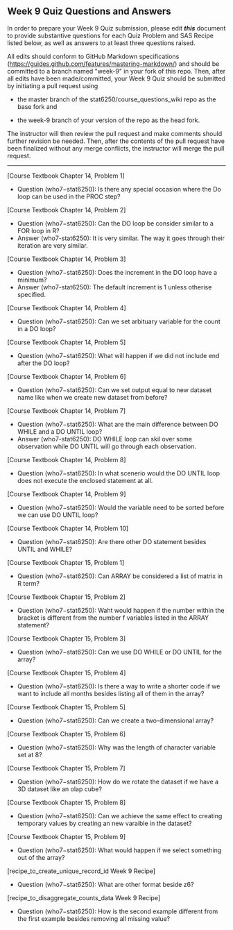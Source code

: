 ## Week 9 Quiz Questions and Answers

In order to prepare your Week 9 Quiz submission, please edit ***this*** document to provide substantive questions for each Quiz Problem and SAS Recipe listed below, as well as answers to at least three questions raised.

All edits should conform to GitHub Markdown specifications (https://guides.github.com/features/mastering-markdown/) and should be committed to a branch named "week-9" in your fork of this repo. Then, after all edits have been made/committed, your Week 9 Quiz should be submitted by initiating a pull request using

- the master branch of the stat6250/course_questions_wiki repo as the base fork and

- the week-9 branch of your version of the repo as the head fork.

The instructor will then review the pull request and make comments should further revision be needed. Then, after the contents of the pull request have been finalized without any merge conflicts, the instructor will merge the pull request.

********************************************************************************



[Course Textbook Chapter 14, Problem 1]
- Question (who7−stat6250): Is there any special occasion where the Do loop can be used in the PROC step?



[Course Textbook Chapter 14, Problem 2]
- Question (who7−stat6250): Can the DO loop be consider similar to a FOR loop in R?
- Answer (who7-stat6250): It is very similar.  The way it goes through their iteration are very similar.



[Course Textbook Chapter 14, Problem 3]
- Question (who7−stat6250): Does the increment in the DO loop have a minimum?
- Answer (who7-stat6250): The default increment is 1 unless otherise specified.



[Course Textbook Chapter 14, Problem 4]
- Question (who7−stat6250): Can we set arbituary variable for the count in a DO loop?



[Course Textbook Chapter 14, Problem 5]
- Question (who7−stat6250): What will happen if we did not include end after the DO loop?



[Course Textbook Chapter 14, Problem 6]
- Question (who7−stat6250): Can we set output equal to new dataset name like when we create new dataset from before?



[Course Textbook Chapter 14, Problem 7]
- Question (who7−stat6250): What are the main difference between DO WHILE and a DO UNTIL loop?
- Answer (who7-stat6250): DO WHILE loop can skil over some observation while DO UNTIL will go through each observation.



[Course Textbook Chapter 14, Problem 8]
- Question (who7−stat6250): In what scenerio would the DO UNTIL loop does not execute the enclosed statement at all.



[Course Textbook Chapter 14, Problem 9]
- Question (who7−stat6250): Would the variable need to be sorted before we can use DO UNTIL loop?



[Course Textbook Chapter 14, Problem 10]
- Question (who7−stat6250): Are there other DO statement besides UNTIL and WHILE?



[Course Textbook Chapter 15, Problem 1]
- Question (who7−stat6250): Can ARRAY be considered a list of matrix in R term?



[Course Textbook Chapter 15, Problem 2]
- Question (who7−stat6250): Waht would happen if the number within the bracket is different from the number f variables listed in the ARRAY statement?



[Course Textbook Chapter 15, Problem 3]
- Question (who7−stat6250): Can we use DO WHILE or DO UNTIL for the array?



[Course Textbook Chapter 15, Problem 4]
- Question (who7−stat6250): Is there a way to write a shorter code if we want to include all months besides listing all of them in the array?



[Course Textbook Chapter 15, Problem 5]
- Question (who7−stat6250): Can we create a two-dimensional array?



[Course Textbook Chapter 15, Problem 6]
- Question (who7−stat6250): Why was the length of character variable set at 8?



[Course Textbook Chapter 15, Problem 7]
- Question (who7−stat6250): How do we rotate the dataset if we have a 3D dataset like an olap cube?



[Course Textbook Chapter 15, Problem 8]
- Question (who7−stat6250): Can we achieve the same effect to creating temporary values by creating an new varaible in the dataset?



[Course Textbook Chapter 15, Problem 9]
- Question (who7−stat6250): What would happen if we select something out of the array?



[recipe_to_create_unique_record_id Week 9 Recipe]
- Question (who7−stat6250): What are other format beside z6?



[recipe_to_disaggregate_counts_data Week 9 Recipe]
- Question (who7−stat6250): How is the second example different from the first example besides removing all missing value?


